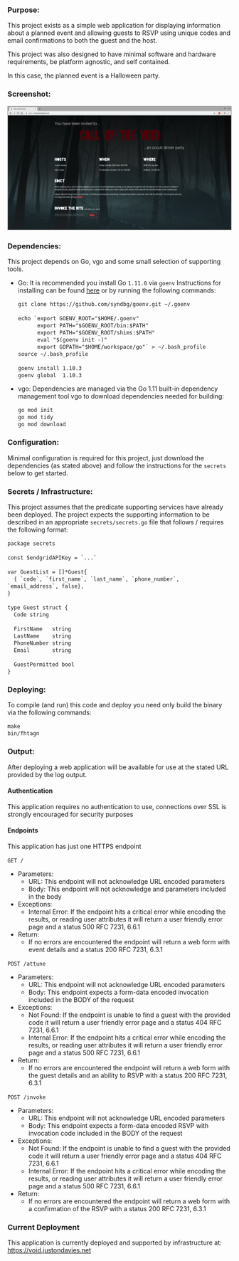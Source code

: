 ### Purpose:
  This project exists as a simple web application for displaying information about a planned event and allowing guests to RSVP using unique codes and email confirmations to both the guest and the host.

  This project was also designed to have minimal software and hardware requirements, be platform agnostic, and self contained.

  In this case, the planned event is a Halloween party.

### Screenshot:
![Screen Shot](https://raw.githubusercontent.com/JustonDavies/go_party_invite_server/master/assets/images/screenshot.png "Screen Shot")

### Dependencies:
  This project depends on Go, vgo and some small selection of supporting tools.

  - Go: It is recommended you install Go `1.11.0` via `goenv` Instructions for installing can be found [here](https://github.com/syndbg/goenv) or by running the following commands:
    ```
    git clone https://github.com/syndbg/goenv.git ~/.goenv

    echo `export GOENV_ROOT="$HOME/.goenv"
          export PATH="$GOENV_ROOT/bin:$PATH"
          export PATH="$GOENV_ROOT/shims:$PATH"
          eval "$(goenv init -)"
          export GOPATH="$HOME/workspace/go"` > ~/.bash_profile
    source ~/.bash_profile

    goenv install 1.10.3
    goenv global  1.10.3
    ```

  - vgo: Dependencies are managed via the Go 1.11 built-in dependency management tool vgo to download dependencies needed for building:
    ```
    go mod init
    go mod tidy
    go mod download
    ```

### Configuration:
  Minimal configuration is required for this project, just download the dependencies (as stated above) and follow the instructions for the `secrets` below to get started.

### Secrets / Infrastructure:
  This project assumes that the predicate supporting services have already been deployed.
  The project expects the supporting information to be described in an appropriate `secrets/secrets.go` file that follows / requires the following format:

  ```
package secrets

const SendgridAPIKey = `...`

var GuestList = []*Guest{
	{ `code`, `first_name`, `last_name`, `phone_number`, `email_address`, false},
}

type Guest struct {
	Code string

	FirstName   string
	LastName    string
	PhoneNumber string
	Email       string

	GuestPermitted bool
}
  ```

### Deploying:
  To compile (and run) this code and deploy you need only build the binary via the following commands:

  ```
  make
  bin/fhtagn
  ```

### Output:
  After deploying a web application will be available for use at the stated URL provided by the log output.

#### Authentication
  This application requires no authentication to use, connections over SSL is strongly encouraged for security purposes

#### Endpoints
This application has just one HTTPS endpoint

`GET /`
  - Parameters:
    - URL: This endpoint will not acknowledge URL encoded parameters
    - Body: This endpoint will not acknowledge and parameters included in the body
  - Exceptions:
    - Internal Error: If the endpoint hits a critical error while encoding the results, or reading user attributes it will return a user friendly error page and a status 500 RFC 7231, 6.6.1
  - Return:
    - If no errors are encountered the endpoint will return a web form with event details and a status 200 RFC 7231, 6.3.1

`POST /attune`
  - Parameters:
    - URL: This endpoint will not acknowledge URL encoded parameters
    - Body: This endpoint expects a form-data encoded invocation included in the BODY of the request
  - Exceptions:
    - Not Found: If the endpoint is unable to find a guest with the provided code it will return a user friendly error page and a status 404 RFC 7231, 6.6.1
    - Internal Error: If the endpoint hits a critical error while encoding the results, or reading user attributes it will return a user friendly error page and a status 500 RFC 7231, 6.6.1
  - Return:
    - If no errors are encountered the endpoint will return a web form with the guest details and an ability to RSVP with a status 200 RFC 7231, 6.3.1

`POST /invoke`
  - Parameters:
    - URL: This endpoint will not acknowledge URL encoded parameters
    - Body: This endpoint expects a form-data encoded RSVP with invocation code included in the BODY of the request
  - Exceptions:
    - Not Found: If the endpoint is unable to find a guest with the provided code it will return a user friendly error page and a status 404 RFC 7231, 6.6.1
    - Internal Error: If the endpoint hits a critical error while encoding the results, or reading user attributes it will return a user friendly error page and a status 500 RFC 7231, 6.6.1
  - Return:
    - If no errors are encountered the endpoint will return a web form with a confirmation of the RSVP with a status 200 RFC 7231, 6.3.1

### Current Deployment
This application is currently deployed and supported by infrastructure at: https://void.justondavies.net